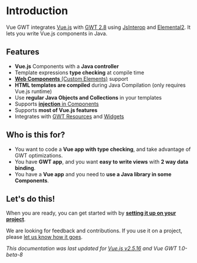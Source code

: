 # Introduction

Vue GWT integrates [Vue.js](https://vuejs.org/) with [GWT 2.8](http://www.gwtproject.org/) using [JsInterop](https://github.com/google/jsinterop-base) and [Elemental2](https://github.com/google/elemental2).
It lets you write Vue.js components in Java.

## Features

* **Vue.js** Components with a **Java controller**
* Template expressions **type checking** at compile time
* [**Web Components** (Custom Elements)](advanced/custom-elements.md) support
* **HTML templates are compiled** during Java Compilation (only requires Vue.js runtime)
* Use **regular Java Objects and Collections** in your templates
* Supports [**injection** in Components](essentials/dependency-injection.md)
* Supports **most of Vue.js features**
* Integrates with [GWT Resources](gwt-integration/client-bundles-and-styles.md) and [Widgets](gwt-integration/widgets.md)

## Who is this for?

* You want to code a **Vue app with type checking**, and take advantage of GWT optimizations.
* You have **GWT app**, and you want **easy to write views** with **2 way data binding**.
* You have a **Vue app** and you need to **use a Java library in some Components**.

## Let's do this!

When you are ready, you can get started with by **[setting it up on your project](./project-setup.md)**.

<p class="info-panel">
    We are looking for feedback and contributions.
    If you use it on a project, please <a href="https://gitter.im/Axellience/vue-gwt" target="_blank">let us know how it goes</a>.
</p>

*This documentation was last updated for [Vue.js v2.5.16](https://github.com/vuejs/vue/releases/tag/v2.5.16) and Vue GWT 1.0-beta-8*
